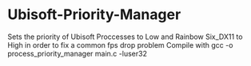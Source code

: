 # Ubisoft-Priority-Manager
Sets the priority of Ubisoft Proccesses to Low and Rainbow Six_DX11 to High in order to fix a common fps drop problem
Compile with
 gcc -o process_priority_manager main.c -luser32

